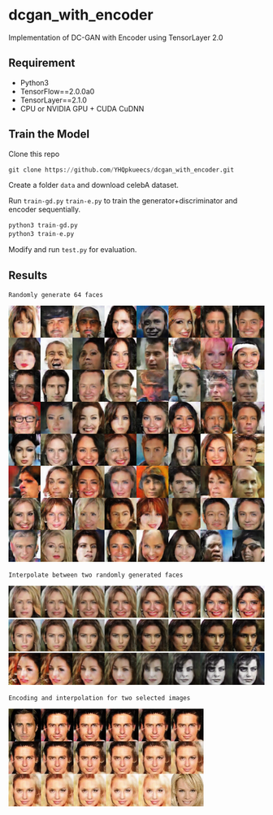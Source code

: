# dcgan_with_encoder
Implementation of DC-GAN with Encoder using TensorLayer 2.0

## Requirement
- Python3
- TensorFlow==2.0.0a0
- TensorLayer==2.1.0
- CPU or NVIDIA GPU + CUDA CuDNN

## Train the Model

Clone this repo

```python
git clone https://github.com/YHQpkueecs/dcgan_with_encoder.git
```
Create a folder `data` and download celebA dataset.

Run `train-gd.py` `train-e.py` to train the generator+discriminator and encoder sequentially.

```python
python3 train-gd.py
python3 train-e.py
```

Modify and run `test.py` for evaluation.

## Results
    Randomly generate 64 faces
![](https://github.com/YHQpkueecs/dcgan_with_encoder/blob/master/image/train_20.png)

    Interpolate between two randomly generated faces
![](https://github.com/YHQpkueecs/dcgan_with_encoder/blob/master/image/vis_1.png)
![](https://github.com/YHQpkueecs/dcgan_with_encoder/blob/master/image/vis_2.png)
![](https://github.com/YHQpkueecs/dcgan_with_encoder/blob/master/image/vis_3.png)

    Encoding and interpolation for two selected images 
![](https://github.com/YHQpkueecs/dcgan_with_encoder/blob/master/image/vis.png)
